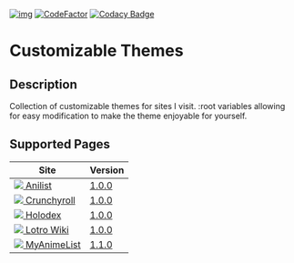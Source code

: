 [![img](https://img.shields.io/github/issues/jaxellis/Customizable-Themes.svg?style=flat-square&logo=github&logoColor=white)](https://github.com/jaxellis/Customizable-Themes/issues)
[![CodeFactor](https://www.codefactor.io/repository/github/jaxellis/Customizable-Themes/badge)](https://www.codefactor.io/repository/github/jaxellis/Customizable-Themes)
[![Codacy Badge](https://app.codacy.com/project/badge/Grade/ee8135a888ba4d6c80c52de53e22e5b6)](https://www.codacy.com/gh/jaxellis/Customizable-Themes/dashboard?utm_source=github.com&utm_medium=referral&utm_content=jaxellis/Customizable-Themes&utm_campaign=Badge_Grade)

# Customizable Themes

## Description

Collection of customizable themes for sites I visit. :root variables allowing for easy modification to make the theme enjoyable for yourself.

## Supported Pages

<!--pages-->
<table>
	<thead>
		<tr>
			<th>Site</th>
			<th>Version</th>
  </tr>
	</thead>
	<tbody>
		<tr>
			<td>
				<a href="https://www.anilist.co/"><img src="https://www.google.com/s2/favicons?domain=anilist.co/"> Anilist</a>
			</td>
			<td>
				<a href="https://github.com/jaxellis/Customizable-Themes/tree/main/themes/anilist.co/"> 1.0.0</a>
			</td>
		</tr>
		<tr>
			<td>
				<a href="https://www.crunchyroll.com/"><img src="https://www.google.com/s2/favicons?domain=crunchyroll.com"/> Crunchyroll</a>
			</td>
			<td>
				<a href="https://github.com/jaxellis/Customizable-Themes/tree/main/themes/crunchyroll.com/"> 1.0.0</a>
			</td>
		</tr>
		<tr>
			<td>
				<a href="https://holodex.net/"><img src="https://www.google.com/s2/favicons?domain=holodex.net"/> Holodex</a>
			</td>
			<td>
				<a href="https://github.com/jaxellis/Customizable-Themes/tree/main/themes/holodex.net/"> 1.0.0</a>
			</td>
		</tr>
		<tr>
			<td>
				<a href="https://www.lotro-wiki.com/"><img src="https://www.google.com/s2/favicons?domain=lotro-wiki.com"/> Lotro Wiki</a>
			</td>
			<td>
				<a href="https://github.com/jaxellis/Customizable-Themes/tree/main/themes/lotro-wiki.com/"> 1.0.0</a>
			</td>
		</tr>
		<tr>
			<td>
				<a href="https://www.myanimelist.net/"><img src="https://www.google.com/s2/favicons?domain=myanimelist.net"/> MyAnimeList</a>
			</td>
			<td>
				<a href="https://github.com/jaxellis/Customizable-Themes/tree/main/themes/myanimelist.net/"> 1.1.0</a>
			</td>
		</tr>
	</tbody>
</table>

  <!--/pages-->
